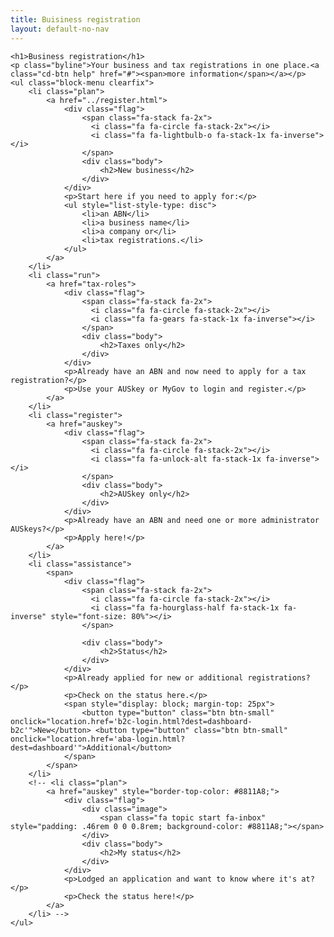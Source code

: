 ```yaml
---
title: Buisiness registration
layout: default-no-nav
---
```

<div class="feature-wrapper">

	<h1>Business registration</h1>
	<p class="byline">Your business and tax registrations in one place.<a class="cd-btn help" href="#"><span>more information</span></a></p>
	<ul class="block-menu clearfix">
		<li class="plan">
			<a href="../register.html">
				<div class="flag">
					<span class="fa-stack fa-2x">
					  <i class="fa fa-circle fa-stack-2x"></i>
					  <i class="fa fa-lightbulb-o fa-stack-1x fa-inverse"></i>
					</span>
					<div class="body">
						<h2>New business</h2>
					</div>
				</div>
				<p>Start here if you need to apply for:</p>
				<ul style="list-style-type: disc">
					<li>an ABN</li>
					<li>a business name</li>
					<li>a company or</li>
					<li>tax registrations.</li>
				</ul>
			</a>
		</li>
		<li class="run">
			<a href="tax-roles">
				<div class="flag">
					<span class="fa-stack fa-2x">
					  <i class="fa fa-circle fa-stack-2x"></i>
					  <i class="fa fa-gears fa-stack-1x fa-inverse"></i>
					</span>
					<div class="body">
						<h2>Taxes only</h2>
					</div>
				</div>
				<p>Already have an ABN and now need to apply for a tax registration?</p>
				<p>Use your AUSkey or MyGov to login and register.</p>
			</a>
		</li>
		<li class="register">
			<a href="auskey">
				<div class="flag">
					<span class="fa-stack fa-2x">
					  <i class="fa fa-circle fa-stack-2x"></i>
					  <i class="fa fa-unlock-alt fa-stack-1x fa-inverse"></i>
					</span>
					<div class="body">
						<h2>AUSkey only</h2>
					</div>
				</div>
				<p>Already have an ABN and need one or more administrator AUSkeys?</p>
				<p>Apply here!</p>
			</a>
		</li>
		<li class="assistance">
			<span>
				<div class="flag">
					<span class="fa-stack fa-2x">
					  <i class="fa fa-circle fa-stack-2x"></i>
					  <i class="fa fa-hourglass-half fa-stack-1x fa-inverse" style="font-size: 80%"></i>
					</span>

					<div class="body">
						<h2>Status</h2>
					</div>
				</div>
				<p>Already applied for new or additional registrations?</p>
				<p>Check on the status here.</p>
				<span style="display: block; margin-top: 25px">
					<button type="button" class="btn btn-small" onclick="location.href='b2c-login.html?dest=dashboard-b2c'">New</button> <button type="button" class="btn btn-small" onclick="location.href='aba-login.html?dest=dashboard'">Additional</button>
				</span>
			</span>
		</li>
		<!-- <li class="plan">
			<a href="auskey" style="border-top-color: #8811A8;">
				<div class="flag">
					<div class="image">
						<span class="fa topic start fa-inbox" style="padding: .46rem 0 0 0.8rem; background-color: #8811A8;"></span>
					</div>
					<div class="body">
						<h2>My status</h2>
					</div>
				</div>
				<p>Lodged an application and want to know where it's at?</p>
				<p>Check the status here!</p>
			</a>
		</li> -->
	</ul>
</div>

